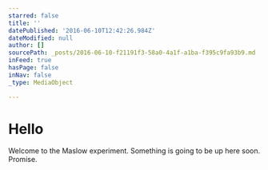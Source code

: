 ```yaml
---
starred: false
title: ''
datePublished: '2016-06-10T12:42:26.984Z'
dateModified: null
author: []
sourcePath: _posts/2016-06-10-f21191f3-58a0-4a1f-a1ba-f395c9fa93b9.md
inFeed: true
hasPage: false
inNav: false
_type: MediaObject

---
```

# Hello

Welcome to the Maslow experiment. Something is going to be up here soon. Promise.